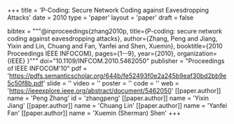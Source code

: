 +++
title = 'P-Coding: Secure Network Coding against Eavesdropping Attacks'
date = 2010
type = 'paper'
layout = 'paper'
draft = false

bibtex = """@inproceedings{zhang2010p,
  title={P-coding: secure network coding against eavesdropping attacks},
  author={Zhang, Peng and Jiang, Yixin and Lin, Chuang and Fan, Yanfei and Shen, Xuemin},
  booktitle={2010 Proceedings IEEE INFOCOM},
  pages={1--9},
  year={2010},
  organization={IEEE}
}"""
doi="10.1109/INFCOM.2010.5462050"
publisher = "Proceedings of IEEE INFOCOM'10"
pdf = 'https://pdfs.semanticscholar.org/644b/fe52493f0e2a245b9eaf30bd2bb9e5c50f8b.pdf'
slide = ''
video = ''
poster = ''
code = ''
web = 'https://ieeexplore.ieee.org/abstract/document/5462050'
[[paper.author]]
    name = 'Peng Zhang'
    id = 'zhangpeng'
[[paper.author]]
    name = 'Yixin Jiang'
[[paper.author]]
    name = 'Chuang Lin'
[[paper.author]]
    name = 'Yanfei Fan'
[[paper.author]]
    name = 'Xuemin (Sherman) Shen'
+++
